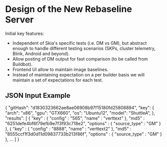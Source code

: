 Design of the New Rebaseline Server
===================================

Initial key features:

* Independent of Skia's specific tests (i.e. DM vs GM), but abstract enough
  to handle different testing scenarios (SKPs, cluster telemetry, Blink, Android and beyond).
* Allow posting of DM output for fast comparison (to be called from Buildbot).
* Frontend UI allow to maintain image baselines.
* Instead of maintaining expectation on a per builder basis we will maintain
  a set of expectations for each test.


JSON Input Example
------------------

{
  "gitHash": "d1830323662ae8ae06908b97f15180fd25808894",
  "key": {
    "arch": "x86",
    "gpu": "GTX660",
    "os": "Ubuntu12",
    "model": "ShuttleA",
  },
  "results": [
     {
         "key" : {
            "config" : "565",
            "name" : "verttext"
         },
         "md5" : "6251defe4bf6f79efb9e7f3f93c718e2",
         "options" : {
            "source_type" : "GM"
         }
      },
      {
         "key" : {
            "config" : "8888",
            "name" : "verttext2"
         },
         "md5" : "8555ccf1f3d0d11d09837733b213f86f",
         "options" : {
            "source_type" : "GM"
         }
      },
      ...
   ]
}
